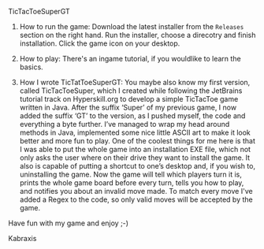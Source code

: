 TicTacToeSuperGT

1. How to run the game:
Download the latest installer from the `Releases` section on the right hand.
Run the installer, choose a direcotry and finish installation.
Click the game icon on your desktop.
 
2. How to play:
There's an ingame tutorial, if you wouldlike to learn the basics. 
 
3. How I wrote TicTatToeSuperGT:
You maybe also know my first version, called TicTacToeSuper, which I created while following the JetBrains tutorial track on Hyperskill.org to develop a simple TicTacToe game written in Java.
After the suffix ‘Super’ of my previous game, I now added the suffix ‘GT’ to the version, as I pushed myself, the code and everything a byte further. I’ve managed to wrap my head around methods in Java, implemented some nice little ASCII art to make it look better and more fun to play.
One of the coolest things for me here is that I was able to put the whole game into an installation EXE file, which not only asks the user where on their drive they want to install the game. It also is capable of putting a shortcut to one’s desktop and, if you wish to, uninstalling the game.
Now the game will tell which players turn it is, prints the whole game board before every turn, tells you how to play, and notifies you about an invalid move made. To match every move I've added a Regex to the code, so only valid moves will be accepted by the game.
 
Have fun with my game and enjoy ;-)
 
Kabraxis
 
